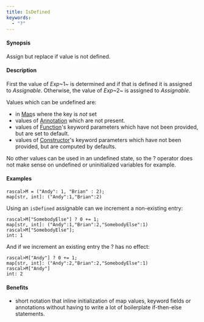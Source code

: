```yaml
---
title: IsDefined
keywords:
  - "?"
---
```


#### Synopsis

Assign but replace if value is not defined.

#### Description

First the value of _Exp_~1~ is determined and if that is defined it is assigned to _Assignable_. 
Otherwise, the value of _Exp_~2~ is assigned to _Assignable_.

Values which can be undefined are:
* in [Map](../../../../Rascal/Expressions/Values/Map)s where the key is _not_ set
* values of [Annotation](../../../../Rascal/Declarations/Annotation) which are not present.
* values of [Function](../../../../Rascal/Declarations/Function)'s keyword parameters which have not been provided, but are set to default.
* values of [Constructor](../../../../Rascal/Expressions/Values/Constructor)'s keyword parameters which have not been provided, but are computed by defaults.

No other values can be used in an undefined state, so the ? operator does not make sense on undefined or uninitialized variables for example.

#### Examples

```rascal-shell 
rascal>M = ("Andy": 1, "Brian" : 2);
map[str, int]: ("Andy":1,"Brian":2)
```
Using an `isDefined` assignable can we increment a non-existing entry:

```rascal-shell ,continue
rascal>M["SomebodyElse"] ? 0 += 1;
map[str, int]: ("Andy":1,"Brian":2,"SomebodyElse":1)
rascal>M["SomebodyElse"];
int: 1
```
And if we increment an existing entry the ? has no effect:

```rascal-shell ,continue
rascal>M["Andy"] ? 0 += 1;
map[str, int]: ("Andy":2,"Brian":2,"SomebodyElse":1)
rascal>M["Andy"]
int: 2
```

#### Benefits

* short notation that inline initialization of map values, keyword fields or annotations without having to write a lot of boilerplate if-then-else statements. 


